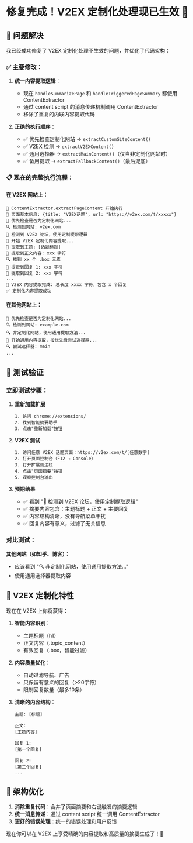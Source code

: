 # 修复完成！V2EX 定制化处理现已生效 🎉

## 🔧 问题解决

我已经成功修复了 V2EX 定制化处理不生效的问题，并优化了代码架构：

### ✅ 主要修改：

1. **统一内容提取逻辑**：
   - 现在 `handleSummarizePage` 和 `handleTriggeredPageSummary` 都使用 ContentExtractor
   - 通过 content script 的消息传递机制调用 ContentExtractor
   - 移除了重复的内联内容提取代码

2. **正确的执行顺序**：
   - ✅ 优先检查定制化网站 → `extractCustomSiteContent()`  
   - ✅ V2EX 检测 → `extractV2EXContent()`
   - ✅ 通用选择器 → `extractMainContent()`（仅当非定制化网站时）
   - ✅ 备用提取 → `extractFallbackContent()`（最后兜底）

### 📋 现在的完整执行流程：

#### 在 V2EX 网站上：
```
🚀 ContentExtractor.extractPageContent 开始执行
📄 页面基本信息: {title: "V2EX话题", url: "https://v2ex.com/t/xxxxx"}
🎯 优先检查是否为定制化网站...
🔍 检测到网站: v2ex.com
💬 检测到 V2EX 论坛，使用定制提取逻辑
🔧 开始 V2EX 定制化内容提取...
📝 提取到主题: [话题标题]
📝 提取到正文内容: xxx 字符
🔍 找到 xx 个 .box 元素  
💬 提取到回复 1: xxx 字符
💬 提取到回复 2: xxx 字符
...
🎉 V2EX 内容提取完成: 总长度 xxxx 字符，包含 x 个回复
✅ 定制化内容提取成功
```

#### 在其他网站上：
```
🎯 优先检查是否为定制化网站...
🔍 检测到网站: example.com
🔍 非定制化网站，使用通用提取方法...
🎯 开始通用内容提取，按优先级尝试选择器...
🔍 尝试选择器: main
...
```

## 🧪 测试验证

### 立即测试步骤：

1. **重新加载扩展**
   ```
   1. 访问 chrome://extensions/
   2. 找到智能摘要助手
   3. 点击"重新加载"按钮
   ```

2. **V2EX 测试**
   ```
   1. 访问任意 V2EX 话题页面：https://v2ex.com/t/[任意数字]
   2. 打开页面控制台（F12 → Console）  
   3. 打开扩展侧边栏
   4. 点击"页面摘要"按钮
   5. 观察控制台输出
   ```

3. **预期结果**
   - ✅ 看到 "💬 检测到 V2EX 论坛，使用定制提取逻辑"
   - ✅ 摘要内容包含：主题标题 + 正文 + 主要回复
   - ✅ 内容结构清晰，没有导航菜单干扰
   - ✅ 回复内容有意义，过滤了无关信息

### 对比测试：

**其他网站（如知乎、博客）**：
- 应该看到 "🔍 非定制化网站，使用通用提取方法..."
- 使用通用选择器提取内容

## 🎯 V2EX 定制化特性

现在在 V2EX 上你将获得：

1. **智能内容识别**：
   - 主题标题（h1）
   - 正文内容（.topic_content）
   - 有效回复（.box，智能过滤）

2. **内容质量优化**：
   - 自动过滤导航、广告
   - 只保留有意义的回复（>20字符）
   - 限制回复数量（最多10条）

3. **清晰的内容结构**：
   ```
   主题: [标题]
   
   正文:
   [主题内容]
   
   回复 1:
   [第一个回复]
   
   回复 2:
   [第二个回复]
   ...
   ```

## 🔄 架构优化

1. **消除重复代码**：合并了页面摘要和右键触发的摘要逻辑
2. **统一消息传递**：通过 content script 统一调用 ContentExtractor
3. **更好的错误处理**：统一的错误处理和用户反馈

现在你可以在 V2EX 上享受精确的内容提取和高质量的摘要生成了！🚀